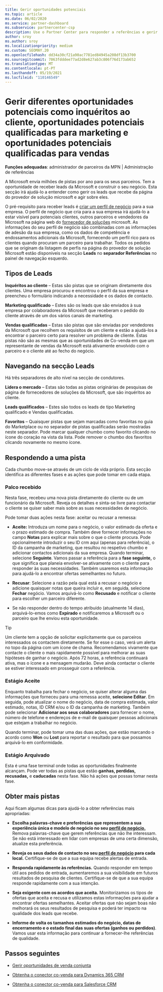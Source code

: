 ```yaml
---
title: Gerir oportunidades potenciais
ms.topic: article
ms.date: 06/02/2020
ms.service: partner-dashboard
ms.subservice: partnercenter-csp
description: Use o Partner Center para responder a referências e gerir novas pistas e referências existentes e arquivadas. Saiba também como obter mais referências no futuro.
author: sroy
ms.author: sroy
ms.localizationpriority: medium
ms.custom: SEOMAY.20
ms.openlocfilehash: dd34a30cf21a90ac7781ed84945a208df13b3700
ms.sourcegitcommit: 7063fdddee77ad2d8e627ab3c806f76d173ab652
ms.translationtype: MT
ms.contentlocale: pt-PT
ms.lasthandoff: 05/19/2021
ms.locfileid: "110146549"
---
```

# <a name="manage-different-leads-like-customer-inquiries-marketing-qualified-leads-and-sales-qualified-leads"></a>Gerir diferentes oportunidades potenciais como inquéritos ao cliente, oportunidades potenciais qualificadas para marketing e oportunidades potenciais qualificadas para vendas

**Funções adequadas**: administrador de parceiros da MPN | Administração de referências

A Microsoft envia milhões de pistas por ano para os seus parceiros. Tem a oportunidade de receber leads da Microsoft e construir o seu negócio. Esta secção irá ajudá-lo a entender como gerir os leads que recebe da página do provedor de solução microsoft e agir sobre eles.

O pré-requisito para receber leads é [criar um perfil de negócio](create-a-marketing-profile.md) para a sua empresa. O perfil de negócio que cria para a sua empresa irá ajudá-lo a estar visível para potenciais clientes, outros parceiros e vendedores da Microsoft na página web do [fornecedor de soluções](https://www.microsoft.com/solution-providers/home) microsoft. As informações do seu perfil de negócio são combinadas com as informações de adesão da sua empresa, como os dados de competência e endossamentos adicionais da Microsoft, fornecendo um perfil rico para os clientes quando procuram um parceiro para trabalhar. Todos os pedidos que se originam da listagem de perfis na página do provedor de solução Microsoft estão disponíveis na secção **Leads** no **separador Referências** no painel de navegação esquerdo.

## <a name="types-of-leads"></a>Tipos de Leads

**Inquéritos ao cliente** – Estas são pistas que se originam diretamente dos clientes. Uma empresa procurou e encontrou o perfil da sua empresa e preencheu o formulário indicando a necessidade e os dados de contacto.

**Marketing qualificado** – Estes são os leads que são enviados à sua empresa por colaboradores da Microsoft que receberam o pedido do cliente através de um dos vários canais de marketing.

**Vendas qualificadas** – Estas são pistas que são enviadas por vendedores da Microsoft que recolhem os requisitos de um cliente e estão a ajudá-los a encontrar o parceiro certo para resolver um problema de cliente. Estas pistas não são as mesmas que as oportunidades de Co-venda em que um representante de vendas da Microsoft está ativamente envolvido com o parceiro e o cliente até ao fecho do negócio.

## <a name="navigating-the-leads-section"></a>Navegando na secção Leads

Há três separadores de alto nível na secção de condutores. 

**Lidera o mercado** – Estas são todas as pistas originárias de pesquisas de página de fornecedores de soluções da Microsoft, que são inquéritos ao cliente.

**Leads qualificados** – Estes são todos os leads de tipo Marketing qualificado e Vendas qualificadas.

**Favoritos** – Quaisquer pistas que sejam marcadas como favoritas no guia do Marketplace ou no separador de pistas qualificadas serão mostradas neste separador. Pode marcar qualquer chumbo como favorito clicando no ícone do coração na vista da lista. Pode remover o chumbo dos favoritos clicando novamente no mesmo ícone.

## <a name="responding-to-a-lead"></a>Respondendo a uma pista

Cada chumbo move-se através de um ciclo de vida próprio. Esta secção identifica as diferentes fases e as ações que pode tomar em cada etapa.

### <a name="received-stage"></a>Palco recebido

Nesta fase, recebeu uma nova pista diretamente do cliente ou de um funcionário da Microsoft. Reveja os detalhes e sinta-se livre para contactar o cliente se quiser saber mais sobre as suas necessidades de negócio.

Pode tomar duas ações nesta fase: aceitar ou recusar a remessa:

- **Aceite:** Introduza um nome para o negócio, o valor estimado da oferta e o prazo estimado de compra. Também deve fornecer informações no campo **Notas** para explicar mais sobre o que o cliente procura. Pode opcionalmente introduzir o seu ID crm aqui (apenas para referência), o ID da campanha de marketing, que resultou no respetivo chumbo e adicionar contactos adicionais da sua empresa. Quando terminar, selecione **Seguinte**. Vamos passar a referência para a **fase seguinte,** o que significa que planeia envolver-se ativamente com o cliente para responder às suas necessidades. Também usaremos esta informação para ajudá-lo a encontrar ofertas semelhantes no futuro. 

- **Recusar**: Selecione a razão pela qual está a recusar o negócio e adicione quaisquer notas que queira incluir e, em seguida, selecione **Fechar** negócio. Vamos arquivá-lo como **Recusado** e notificar o cliente para escolher um parceiro diferente.

- Se não responder dentro do tempo atribuído (atualmente 14 dias), arquivá-lo-emos como **Expirado** e notificaremos a Microsoft ou o parceiro que lhe enviou esta oportunidade.

> [!TIP]
> Um cliente tem a opção de solicitar explicitamente que os parceiros interessados os contactem diretamente. Se for esse o caso, verá um alerta no topo da página com um ícone de chama. Recomendamos vivamente que contacte o cliente o mais rapidamente possível para melhorar as suas hipóteses de ganhar o negócio. Após 72 horas, a referência continuará ativa, mas o ícone e a mensagem mudarão. Deve ainda contactar o cliente se estiver interessado em prosseguir com a referência.

### <a name="accepted-stage"></a>Estágio Aceite

Enquanto trabalha para fechar o negócio, se quiser alterar alguma das informações que forneceu para uma remessa aceite, **selecione Editar**. Em seguida, pode atualizar o nome do negócio, data de compra estimada, valor estimado, notas, ID CRM e/ou o ID da campanha de marketing.  Também pode selecionar **Adicionar aos seus colaboradores** para fornecer o nome, número de telefone e endereços de e-mail de quaisquer pessoas adicionais que estejam a trabalhar no negócio.

Quando terminar, pode tomar uma das duas ações, que estão marcando o acordo como **Won** ou **Lost** para reportar o resultado para que possamos arquivá-lo em conformidade.

### <a name="archived-stage"></a>Estágio Arquivado

Esta é uma fase terminal onde todas as oportunidades finalmente alcançam. Pode ver todas as pistas que estão **ganhas, perdidas, recusadas,** e **caducadas** nesta fase. Não há ações que possas tomar nesta fase.

## <a name="getting-more-leads"></a>Obter mais pistas

Aqui ficam algumas dicas para ajudá-lo a obter referências mais apropriadas:

- **Escolha palavras-chave e preferências que representem a sua experiência única e modelo de negócio no seu [perfil de negócio.](create-a-marketing-profile.md)** Remova palavras-chave que gerem referências que não lhe interessam. Se não está interessado em lidar com empresas de uma certa dimensão, atualize esta preferência.

- **Reveja os seus dados de contacto no seu [perfil de negócio](create-a-marketing-profile.md) para cada local.** Certifique-se de que a sua equipa recebe alertas de entrada.

- **Responda rapidamente às referências.** Quando responder em tempo útil aos pedidos de entrada, aumentaremos a sua visibilidade em futuros resultados de pesquisa de clientes. Certifique-se de que a sua equipa responde rapidamente com a sua intenção.

- **Seja exigente com os acordos que aceita.** Monitorizamos os tipos de ofertas que aceita e recusa e utilizamos estas informações para ajudar a encontrar ofertas semelhantes. Aceitar ofertas que não sejam boas não melhorará os seus resultados de pesquisa e poderá ter impacto na qualidade dos leads que recebe.

- **Informe de volta os tamanhos estimados do negócio, datas de encerramento e o estado final das suas ofertas (ganhos ou perdidos)**. Vamos usar esta informação para continuar a fornecer-lhe referências de qualidade.

## <a name="next-steps"></a>Passos seguintes

- [Gerir oportunidades de venda conjunta](manage-co-sell-opportunities.md)

- [Obtenha o conector co-venda para Dynamics 365 CRM](connector-dynamics.md)

- [Obtenha o conector co-venda para Salesforce CRM](connector-salesforce.md)
